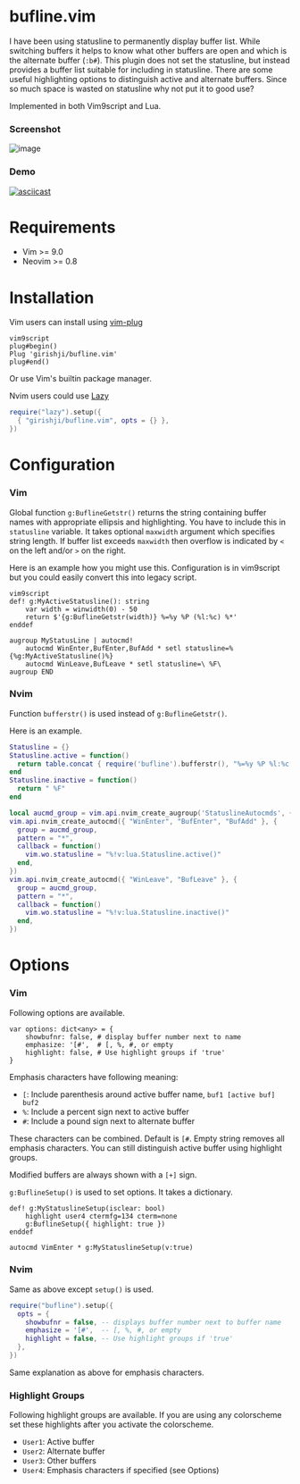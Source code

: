 # bufline.vim

I have been using statusline to permanently display buffer list. While
switching buffers it helps to know what other buffers are open and which is the
alternate buffer (`:b#`). This plugin does not set the statusline, but instead provides
a buffer list suitable for including in statusline. There are some useful
highlighting options to distinguish active and alternate buffers. Since so much
space is wasted on statusline why not put it to good use?

Implemented in both Vim9script and Lua.

### Screenshot

![image](https://raw.githubusercontent.com/girishji/bufstatusline.nvim/main/screenshots/light.png)

### Demo

[![asciicast](https://asciinema.org/a/zmJIdk2aDeiTLXhYE3b8qvHwy.svg)](https://asciinema.org/a/zmJIdk2aDeiTLXhYE3b8qvHwy)

# Requirements

- Vim >= 9.0
- Neovim >= 0.8

# Installation

Vim users can install using [vim-plug](https://github.com/junegunn/vim-plug)

```
vim9script
plug#begin()
Plug 'girishji/bufline.vim'
plug#end()
```

Or use Vim's builtin package manager.

Nvim users could use [Lazy](https://github.com/folke/lazy.nvim)

```lua
require("lazy").setup({
  { "girishji/bufline.vim", opts = {} },
})
```

# Configuration

### Vim

Global function `g:BuflineGetstr()` returns the string containing buffer names
with appropriate ellipsis and highlighting. You have to include this in
`statusline` variable. It takes optional `maxwidth` argument which specifies
string length. If buffer list exceeds `maxwidth` then overflow is indicated
by `<` on the left and/or `>` on the right.

Here is an example how you might use this. Configuration is in vim9script but
you could easily convert this into legacy script.

```vim
vim9script
def! g:MyActiveStatusline(): string
    var width = winwidth(0) - 50
    return $'{g:BuflineGetstr(width)} %=%y %P (%l:%c) %*'
enddef

augroup MyStatusLine | autocmd!
    autocmd WinEnter,BufEnter,BufAdd * setl statusline=%{%g:MyActiveStatusline()%}
    autocmd WinLeave,BufLeave * setl statusline=\ %F\
augroup END
```

### Nvim

Function `bufferstr()` is used instead of `g:BuflineGetstr()`.

Here is an example.

```lua
Statusline = {}
Statusline.active = function()
  return table.concat { require('bufline').bufferstr(), "%=%y %P %l:%c %*" }
end
Statusline.inactive = function()
  return " %F"
end

local aucmd_group = vim.api.nvim_create_augroup('StatuslineAutocmds', { clear = true })
vim.api.nvim_create_autocmd({ "WinEnter", "BufEnter", "BufAdd" }, {
  group = aucmd_group,
  pattern = "*",
  callback = function()
    vim.wo.statusline = "%!v:lua.Statusline.active()"
  end,
})
vim.api.nvim_create_autocmd({ "WinLeave", "BufLeave" }, {
  group = aucmd_group,
  pattern = "*",
  callback = function()
    vim.wo.statusline = "%!v:lua.Statusline.inactive()"
  end,
})
```

# Options

### Vim

Following options are available.

```vim
var options: dict<any> = {
    showbufnr: false, # display buffer number next to name
    emphasize: '[#',  # [, %, #, or empty
    highlight: false, # Use highlight groups if 'true'
}
```

Emphasis characters have following meaning:

- `[`: Include parenthesis around active buffer name, `buf1 [active buf]  buf2`
- `%`: Include a percent sign next to active buffer
- `#`: Include a pound sign next to alternate buffer

These characters can be combined. Default is `[#`. Empty string removes all
emphasis characters. You can still distinguish active buffer using highlight
groups.

Modified buffers are always shown with a `[+]` sign.

`g:BuflineSetup()` is used to set options. It takes a dictionary.

```vim
def! g:MyStatuslineSetup(isclear: bool)
    highlight user4 ctermfg=134 cterm=none
    g:BuflineSetup({ highlight: true })
enddef

autocmd VimEnter * g:MyStatuslineSetup(v:true)
```

### Nvim

Same as above except `setup()` is used.

```lua
require("bufline").setup({
  opts = {
    showbufnr = false, -- displays buffer number next to buffer name
    emphasize = '[#',  -- [, %, #, or empty
    highlight = false, -- Use highlight groups if 'true'
  },
})
```

Same explanation as above for emphasis characters.

### Highlight Groups

Following highlight groups are available. If you are using any colorscheme set
these highlights after you activate the colorscheme.

- `User1`: Active buffer
- `User2`: Alternate buffer
- `User3`: Other buffers
- `User4`: Emphasis characters if specified (see Options)
